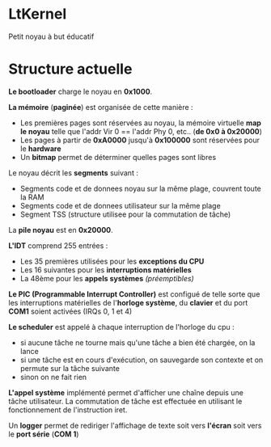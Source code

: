 # LtKernel
Petit noyau à but éducatif

# Structure actuelle

**Le bootloader** charge le noyau en **0x1000**.

**La mémoire** (**paginée**) est organisée de cette manière :
 - Les premières pages sont réservées au noyau, la mémoire virtuelle **map le noyau** telle que l'addr Vir 0 == l'addr Phy 0, etc.. (**de 0x0 à 0x20000**)
 - Les pages à partir de **0xA0000** jusqu'à **0x100000** sont réservées pour le **hardware**
 - Un **bitmap** permet de déterminer quelles pages sont libres 

Le noyau décrit les **segments** suivant :
 - Segments code et de donnees noyau sur la même plage, couvrent toute la RAM
 - Segments code et de donnees utilisateur sur la même plage
 - Segment TSS (structure utilisee pour la commutation de tâche)
 
La **pile noyau** est en **0x20000**.

**L'IDT** comprend 255 entrées :
 - Les 35 premières utilisées pour les **exceptions du CPU**
 - Les 16 suivantes pour les **interruptions matérielles**
 - La 48ème pour les **appels systèmes** *(préemptibles)*
 
**Le PIC (Programmable Interrupt Controller)** est configué de telle sorte que les interruptions matérielles de l'**horloge système**, du **clavier** et du port **COM1** soient activées (IRQs 0, 1 et 4)

**Le scheduler** est appelé à chaque interruption de l'horloge du cpu :
 - si aucune tâche ne tourne mais qu'une tâche a bien été chargée, on la lance
 - si une tâche est en cours d'exécution, on sauvegarde son contexte et on permute sur la tâche suivante
 - sinon on ne fait rien

**L'appel système** implémenté permet d'afficher une chaîne depuis une tâche utilisateur. La commutation de tâche est effectuée en utilisant le fonctionnement de l'instruction iret.

Un **logger** permet de rediriger l'affichage de texte soit vers **l'écran** soit vers le **port série** (**COM 1**)
